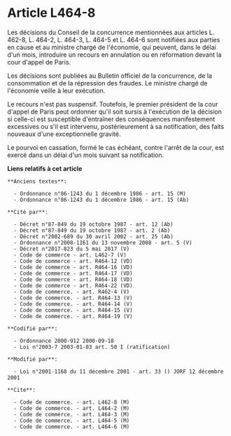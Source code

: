 # Article L464-8

Les décisions du Conseil de la concurrence mentionnées aux articles L. 462-8, L. 464-2, L. 464-3, L. 464-5 et L. 464-6 sont
notifiées aux parties en cause et au ministre chargé de l'économie, qui peuvent, dans le délai d'un mois, introduire un
recours en annulation ou en réformation devant la cour d'appel de Paris.

Les décisions sont publiées au Bulletin officiel de la concurrence, de la consommation et de la répression des fraudes. Le
ministre chargé de l'économie veille à leur exécution.

Le recours n'est pas suspensif. Toutefois, le premier président de la cour d'appel de Paris peut ordonner qu'il soit sursis à
l'exécution de la décision si celle-ci est susceptible d'entraîner des conséquences manifestement excessives ou s'il est
intervenu, postérieurement à sa notification, des faits nouveaux d'une exceptionnelle gravité.

Le pourvoi en cassation, formé le cas échéant, contre l'arrêt de la cour, est exercé dans un délai d'un mois suivant sa
notification.

**Liens relatifs à cet article**

	**Anciens textes**:

	  - Ordonnance n°86-1243 du 1 décembre 1986 - art. 15 (M)
	  - Ordonnance n°86-1243 du 1 décembre 1986 - art. 15 (Ab)

	**Cité par**:

	  - Décret n°87-849 du 19 octobre 1987 - art. 12 (Ab)
	  - Décret n°87-849 du 19 octobre 1987 - art. 2 (Ab)
	  - Décret n°2002-689 du 30 avril 2002 - art. 25 (Ab)
	  - Ordonnance n°2008-1161 du 13 novembre 2008 - art. 5 (V)
	  - Décret n°2017-823 du 5 mai 2017 (V)
	  - Code de commerce - art. L462-7 (V)
	  - Code de commerce - art. R464-12 (VD)
	  - Code de commerce - art. R464-16 (VD)
	  - Code de commerce - art. R464-17 (VD)
	  - Code de commerce - art. R464-18 (VD)
	  - Code de commerce - art. R464-22 (VD)
	  - Code de commerce. - art. R462-4 (V)
	  - Code de commerce. - art. R464-13 (V)
	  - Code de commerce. - art. R464-14 (V)
	  - Code de commerce. - art. R464-15 (V)
	  - Code de commerce. - art. R464-19 (V)

	**Codifié par**:

	  - Ordonnance 2000-912 2000-09-18
	  - Loi n°2003-7 2003-01-03 art. 50 I (ratification)

	**Modifié par**:

	  - Loi n°2001-1168 du 11 décembre 2001 - art. 33 () JORF 12 décembre 2001

	**Cite**:

	  - Code de commerce. - art. L462-8 (M)
	  - Code de commerce. - art. L464-2 (M)
	  - Code de commerce. - art. L464-3 (M)
	  - Code de commerce. - art. L464-5 (M)
	  - Code de commerce. - art. L464-6 (M)
